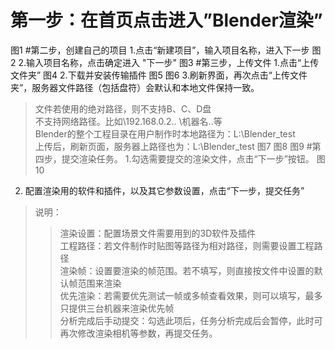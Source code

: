 # 第一步：在首页点击进入”Blender渲染”
图1
#第二步，创建自己的项目
1.点击“新建项目”，输入项目名称，进入下一步
图2
2.输入项目名称，点击确定进入 "下一步"
图3
#第三步，上传文件
1.点击“上传文件夹”
图4
2.下载并安装传输插件
图5
图6
3.刷新界面，再次点击“上传文件夹”，服务器文件路径（包括盘符）会默认和本地文件保持一致。
>文件若使用的绝对路径，则不支持B、C、D盘</br>
>不支持网络路径。比如\\192.168.0.2\..  \\机器名\..等</br>
>Blender的整个工程目录在用户制作时本地路径为：L:\Blender_test</br>
 上传后，刷新页面，服务器上路径也为：L:\Blender_test
图7
图8
图9
#第四步，提交渲染任务。
1.勾选需要提交的渲染文件，点击“下一步”按钮。
图10
2. 配置渲染用的软件和插件，以及其它参数设置，点击“下一步，提交任务”
>说明：
>>渲染设置：配置场景文件需要用到的3D软件及插件</br>
工程路径：若文件制作时贴图等路径为相对路径，则需要设置工程路径</br>
渲染帧：设置要渲染的帧范围。若不填写，则直接按文件中设置的默认帧范围来渲染</br>
优先渲染：若需要优先测试一帧或多帧查看效果，则可以填写，最多只提供三台机器来渲染优先帧</br>
分析完成后手动提交：勾选此项后，任务分析完成后会暂停，此时可再次修改渲染相机等参数，再提交任务。
